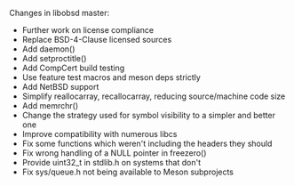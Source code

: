 Changes in libobsd master:

- Further work on license compliance
- Replace BSD-4-Clause licensed sources
- Add daemon()
- Add setproctitle()
- Add CompCert build testing
- Use feature test macros and meson deps strictly
- Add NetBSD support
- Simplify reallocarray, recallocarray, reducing source/machine code size
- Add memrchr()
- Change the strategy used for symbol visibility to a simpler and better one
- Improve compatibility with numerous libcs
- Fix some functions which weren't including the headers they should
- Fix wrong handling of a NULL pointer in freezero()
- Provide uint32_t in stdlib.h on systems that don't
- Fix sys/queue.h not being available to Meson subprojects

